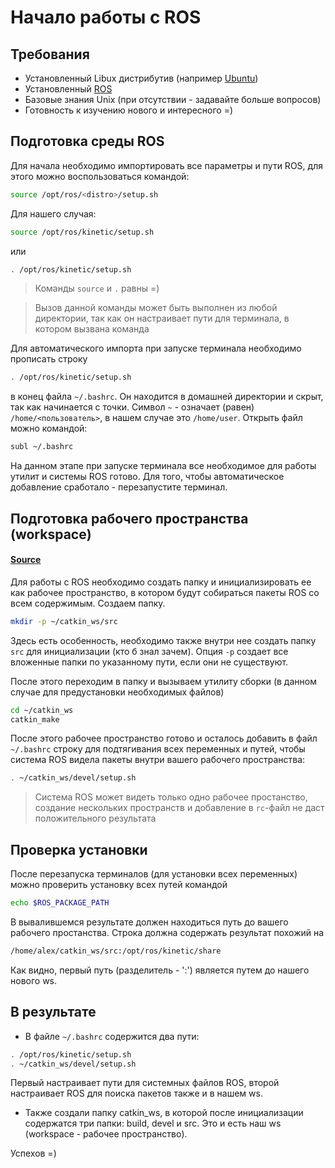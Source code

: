 # Начало работы с ROS

## Требования
- Установленный Libux дистрибутив (например [Ubuntu](http://releases.ubuntu.com/16.04/))
- Установленный [ROS](http://wiki.ros.org/kinetic/Installation/Ubuntu)
- Базовые знания Unix (при отсутствии - задавайте больше вопросов)
- Готовность к изучению нового и интересного =)

## Подготовка среды ROS

Для начала необходимо импортировать все параметры и пути ROS, для этого можно воспользоваться командой:
```bash
source /opt/ros/<distro>/setup.sh
```
Для нашего случая:
```bash
source /opt/ros/kinetic/setup.sh
```
или
```bash
. /opt/ros/kinetic/setup.sh
```
> Команды `source` и `.` равны =)

> Вызов данной команды может быть выполнен из любой директории, так как он настраивает пути для терминала, в котором вызвана команда

Для автоматического импорта при запуске терминала необходимо прописать строку 
```bash
. /opt/ros/kinetic/setup.sh
```
в конец файла `~/.bashrc`. Он находится в домашней директории и скрыт, так как начинается с точки. Символ `~` - означает (равен) `/home/<пользователь>`, в нашем случае это `/home/user`. Открыть файл можно командой:
```bash
subl ~/.bashrc
```

На данном этапе при запуске терминала все необходимое для работы утилит и системы ROS готово. Для того, чтобы автоматическое добавление сработало - перезапустите терминал.

## Подготовка рабочего пространства (workspace)

#### [Source](http://wiki.ros.org/catkin/Tutorials/create_a_workspace)

Для работы с ROS необходимо создать папку и инициализировать ее как рабочее пространство, в котором будут собираться пакеты ROS со всем содержимым.
Создаем папку. 
```bash
mkdir -p ~/catkin_ws/src
```
Здесь есть особенность, необходимо также внутри нее создать папку `src` для инициализации (кто б знал зачем). Опция `-p` создает все вложенные папки по указанному пути, если они не существуют.

После этого переходим в папку и вызываем утилиту сборки (в данном случае для предустановки необходимых файлов)
```bash
cd ~/catkin_ws
catkin_make
```

После этого рабочее пространство готово и осталось добавить в файл `~/.bashrc` строку для подтягивания всех переменных и путей, чтобы система ROS видела пакеты внутри вашего рабочего пространства:
```bash
. ~/catkin_ws/devel/setup.sh
```
> Система ROS может видеть только одно рабочее простанство, создание нескольких пространств и добавление в `rc`-файл не даст положительного результата

## Проверка установки

После перезапуска терминалов (для установки всех переменных) можно проверить установку всех путей командой
```bash
echo $ROS_PACKAGE_PATH
```
В вывалившемся результате должен находиться путь до вашего рабочего простанства. Строка должна содержать результат похожий на 
```bash
/home/alex/catkin_ws/src:/opt/ros/kinetic/share
```

Как видно, первый путь (разделитель - ':') является путем до нашего нового ws.

## В результате
- В файле `~/.bashrc` содержится два пути:
```bash
. /opt/ros/kinetic/setup.sh
. ~/catkin_ws/devel/setup.sh
```

Первый настраивает пути для системных файлов ROS, второй настраивает ROS для поиска пакетов также и в нашем ws.

- Также создали папку catkin_ws, в которой после инициализации содержатся три папки: build, devel и src. Это и есть наш ws (workspace - рабочее пространство).

Успехов =)
